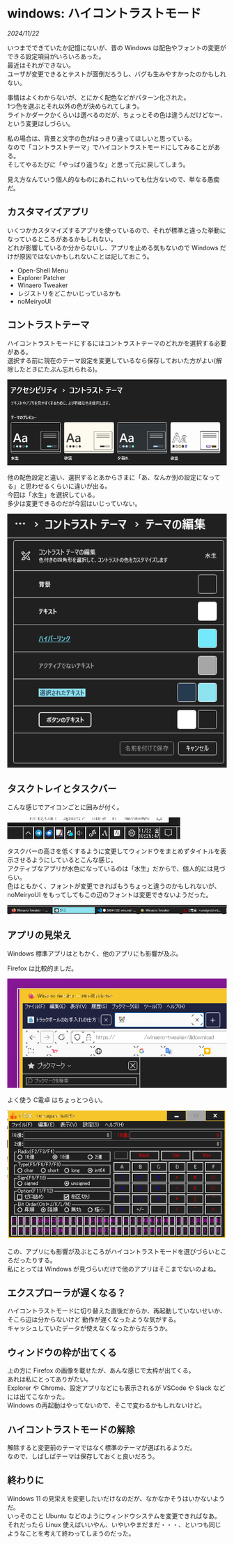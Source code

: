 # windows: ハイコントラストモード

_2024/11/22_

いつまでできていたか記憶にないが、昔の Windows は配色やフォントの変更ができる設定項目がいろいろあった。  
最近はそれができない。  
ユーザが変更できるとテストが面倒だろうし、バグも生みやすかったのかもしれない。

事情はよくわからないが、とにかく配色などがパターン化された。  
1つ色を選ぶとそれ以外の色が決められてしまう。  
ライトかダークかくらいは選べるのだが、ちょっとその色は違うんだけどなー、という変更はしづらい。

私の場合は、背景と文字の色がはっきり違ってほしいと思っている。  
なので「コントラストテーマ」でハイコントラストモードにしてみることがある。  
そしてやるたびに「やっぱり違うな」と思って元に戻してしまう。

見え方なんていう個人的なものにあれこれいっても仕方ないので、単なる愚痴だ。

## カスタマイズアプリ

いくつかカスタマイズするアプリを使っているので、それが標準と違った挙動になっているところがあるかもしれない。  
どれが影響しているか分からないし、アプリを止める気もないので Windows だけが原因ではないかもしれないことは記しておこう。

* Open-Shell Menu
* Explorer Patcher
* Winaero Tweaker
* レジストリをどこかいじっているかも
* noMeiryoUI

## コントラストテーマ

ハイコントラストモードにするにはコントラストテーマのどれかを選択する必要がある。  
選択する前に現在のテーマ設定を変更しているなら保存しておいた方がよい(解除したときにたぶん忘れられる)。

![image](20241122a-2.png)

他の配色設定と違い、選択するとあからさまに「あ、なんか別の設定になってる」と思わせるくらいに違いが出る。  
今回は「水生」を選択している。  
多少は変更できるのだが今回はいじっていない。

![image](20241122a-6.png)

## タスクトレイとタスクバー

こんな感じでアイコンごとに囲みが付く。

![image](20241122a-1.png)

タスクバーの高さを低くするように変更してウィンドウをまとめずタイトルを表示させるようにしているとこんな感じ。  
アクティブなアプリが水色になっているのは「水生」だからで、個人的には見づらい。  
色はともかく、フォントが変更できればもうちょっと違うのかもしれないが、
noMeiryoUI をもってしてもこの辺のフォントは変更できないようだった。

![image](20241122a-5.png)

## アプリの見栄え

Windows 標準アプリはともかく、他のアプリにも影響が及ぶ。

Firefox は比較的ましだ。

![image](20241122a-3.png)

よく使う C電卓 はちょっとつらい。

![image](20241122a-4.png)

この、アプリにも影響が及ぶところがハイコントラストモードを選びづらいところだったりする。  
私にとっては Windows が見づらいだけで他のアプリはそこまでないのよね。

## エクスプローラが遅くなる？

ハイコントラストモードに切り替えた直後だからか、再起動していないせいか、そこら辺は分からないけど
動作が遅くなったような気がする。  
キャッシュしていたデータが使えなくなったからだろうか。

## ウィンドウの枠が出てくる

上の方に Firefox の画像を載せたが、あんな感じで太枠が出てくる。  
あれは私にとってありがたい。  
Explorer や Chrome、設定アプリなどにも表示されるが VSCode や Slack などには出てこなかった。  
Windows の再起動はやってないので、そこで変わるかもしれないけど。

## ハイコントラストモードの解除

解除すると変更前のテーマではなく標準のテーマが選ばれるようだ。  
なので、しばしばテーマは保存しておくと良いだろう。

## 終わりに

Windows 11 の見栄えを変更したいだけなのだが、なかなかそうはいかないようだ。  
いっそのこと Ubuntu などのようにウィンドウシステムを変更できればなあ。  
それだったら Linux 使えばいいやん、いやいやまだまだ・・・、といつも同じようなことを考えて終わってしまうのだった。
